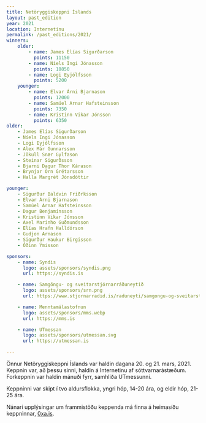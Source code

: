 ```yaml
---
title: Netöryggiskeppni Íslands
layout: past_edition
year: 2021
location: Internetinu
permalink: /past_editions/2021/
winners:
    older:
        - name: James Elías Sigurðarson
          points: 11150
        - name: Níels Ingi Jónasson
          points: 10850
        - name: Logi Eyjólfsson
          points: 5200
    younger:
        - name: Elvar Árni Bjarnason
          points: 12000
        - name: Samúel Arnar Hafsteinsson
          points: 7350
        - name: Kristinn Vikar Jónsson
          points: 6350
older:
    - James Elías Sigurðarson
    - Níels Ingi Jónasson
    - Logi Eyjólfsson
    - Alex Már Gunnarsson
    - Jökull Snær Gylfason
    - Steinar Sigurðsson
    - Bjarni Dagur Thor Kárason
    - Brynjar Örn Grétarsson
    - Halla Margrét Jónsdóttir

younger:
    - Sigurður Baldvin Friðrksson
    - Elvar Árni Bjarnason
    - Samúel Arnar Hafsteinsson
    - Dagur Benjamínsson
    - Kristinn Vikar Jónsson
    - Axel Marinho Guðmundsson
    - Elías Hrafn Halldórson
    - Gudjon Arnason
    - Sigurður Haukur Birgisson
    - Óðinn Ýmisson

sponsors:
    - name: Syndis
      logo: assets/sponsors/syndis.png
      url: https://syndis.is

    - name: Samgöngu- og sveitarstjórnarráðuneytið
      logo: assets/sponsors/srn.png
      url: https://www.stjornarradid.is/raduneyti/samgongu-og-sveitarstjornarraduneytid/

    - name: Menntamálastofnun
      logo: assets/sponsors/mms.webp
      url: https://mms.is

    - name: UTmessan
      logo: assets/sponsors/utmessan.svg
      url: https://utmessan.is

---
```


Önnur Netöryggiskeppni Íslands var haldin dagana 20. og 21. mars, 2021. Keppnin var, að þessu sinni, haldin á Internetinu af sóttvarnarástæðum. Forkeppnin var haldin mánuði fyrr, samhliða UTmessunni.

Keppninni var skipt í tvo aldursflokka, yngri hóp, 14-20 ára, og eldir hóp, 21-25 ára.

Nánari upplýsingar um frammistöðu keppenda má finna á heimasíðu keppninnar, [0xa.is](https://0xa.is).
